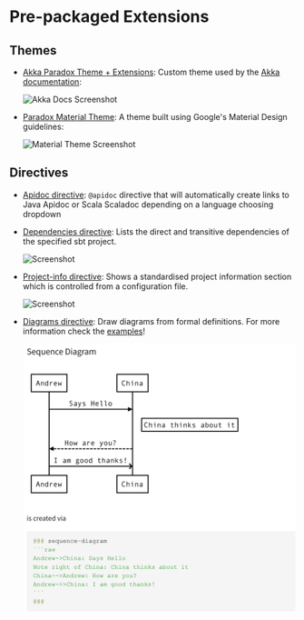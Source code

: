 # Pre-packaged Extensions

## Themes

 * [Akka Paradox Theme + Extensions](https://github.com/akka/akka-paradox): Custom theme used by the 
   [Akka documentation](https://akka.io/docs/akka/):
   
   ![Akka Docs Screenshot](../img/akka-paradox-theme.png)
   
 * [Paradox Material Theme](https://github.com/jonas/paradox-material-theme): A theme built using Google's Material Design
   guidelines:
   
   ![Material Theme Screenshot](../img/material-theme.png)

## Directives

 * [Apidoc directive](https://github.com/lightbend/sbt-paradox-apidoc): `@apidoc` directive that will automatically
   create links to Java Apidoc or Scala Scaladoc depending on a language choosing dropdown
   
 * [Dependencies directive](https://github.com/lightbend/sbt-paradox-dependencies): Lists the direct and transitive dependencies of the specified sbt project.

   ![Screenshot](../img/alpakka-kafka-dependencies.png)
   
 * [Project-info directive](https://github.com/lightbend/sbt-paradox-project-info): Shows a standardised project information section which is controlled from a configuration file.

   ![Screenshot](../img/alpakka-kafka-project-info.png)
   
 * [Diagrams directive](https://github.com/TeamWanari/sbt-paradox-diagrams): Draw diagrams from formal definitions. For more information check the [examples](https://teamwanari.github.io/sbt-paradox-diagrams/examples.html)!
                                                                             
   ![Screenshot](../img/diagrams-screenshot.png)
